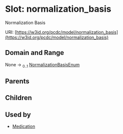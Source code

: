 
# Slot: normalization_basis


Normalization Basis

URI: [https://w3id.org/pcdc/model/normalization_basis](https://w3id.org/pcdc/model/normalization_basis)


## Domain and Range

None &#8594;  <sub>0..1</sub> [NormalizationBasisEnum](NormalizationBasisEnum.md)

## Parents


## Children


## Used by

 * [Medication](Medication.md)
